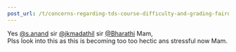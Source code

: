 ```yaml
---
post_url: /t/concerns-regarding-tds-course-difficulty-and-grading-fairness/168476/5
---
```

Yes [@s.anand](/u/s.anand) sir [@jkmadathil](/u/jkmadathil) sir [@Bharathi](/u/bharathi) Mam,  
Plss look into this as this is becoming too too hectic ans stressful now Mam.